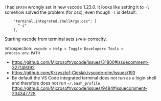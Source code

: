 
I had `$PATH` wrongly set in new vscode 1.23.0. It looks like setting it to `-l` somehow solved the problem.(for osx), even though `-l` is default:

```
    "terminal.integrated.shellArgs.osx": [
      "-i"
    ],
```

Starting vscode from terminal sets `$PATH` correclty.

Introspection: `vscode > Help > Toggle Developers Tools > process.env.PATH`

- https://github.com/Microsoft/vscode/issues/31800#issuecomment-327149392
- https://github.com/Krzysztof-Cieslak/vscode-elm/issues/193
- By default the VS Code integrated terminal does not run as a login shell and therefore does not run `~/.bash_profile` https://github.com/Microsoft/vscode/issues/9484#issuecomment-234347728